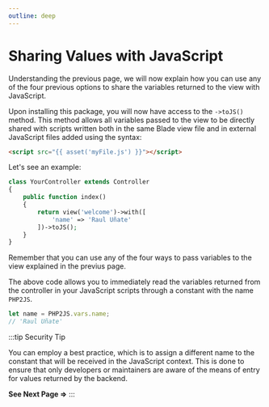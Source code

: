 ```yaml
---
outline: deep
---
```


# Sharing Values with JavaScript

Understanding the previous page, we will now explain how you can use any of the four previous options to share the variables returned to the view with JavaScript.

Upon installing this package, you will now have access to the `->toJS()` method. This method allows all variables passed to the view to be directly shared with scripts written both in the same Blade view file and in external JavaScript files added using the syntax: 

```html
<script src="{{ asset('myFile.js') }}"></script>
```

Let's see an example:

```php
class YourController extends Controller
{
	public function index()
	{
		return view('welcome')->with([
			'name' => 'Raul Uñate'
		])->toJS();
	}
}
```

Remember that you can use any of the four ways to pass variables to the view explained in the previus page.

The above code allows you to immediately read the variables returned from the controller in your JavaScript scripts through a constant with the name `PHP2JS`.

```javascript
let name = PHP2JS.vars.name;
// 'Raul Uñate'
```

:::tip Security Tip

You can employ a best practice, which is to assign a different name to the constant that will be received in the JavaScript context. This is done to ensure that only developers or maintainers are aware of the means of entry for values returned by the backend.

**See Next Page =>**
:::


